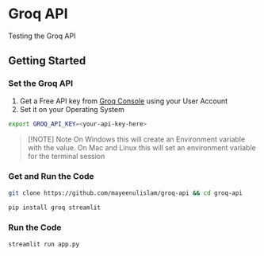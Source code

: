 # Groq API

Testing the Groq API

## Getting Started

### Set the Groq API

1. Get a Free API key from [Groq Console](https://console.groq.com/keys) using your User Account
2. Set it on your Operating System

```bash
export GROQ_API_KEY=<your-api-key-here>
```

> [!NOTE] Note
> On Windows this will create an Environment variable with the value. On Mac and Linux this will set an environment variable for the terminal session

### Get and Run the Code

```bash
git clone https://github.com/mayeenulislam/groq-api && cd groq-api

pip install groq streamlit
```

### Run the Code

```bash
streamlit run app.py
```
